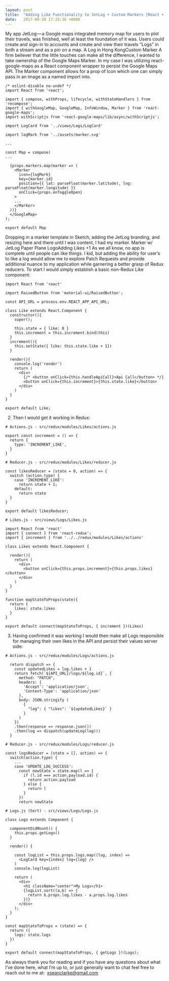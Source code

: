```yaml
---
layout: post
title:  "Adding Like Functionality to JetLog + Custom Markers [React + Redux]"
date:   2017-09-28 17:25:36 +0000
---
```



My app JetLog — a Google maps integrated memory map for users to plot their travels, was finished, well at least the foundation of it was. Users could create and sign-in to accounts and create and view their travels “Logs” in both a stream and as a pin on a map.
A Log in Hong KongCustom Marker
A firm believer that the little touches can make all the difference, I wanted to take ownership of the Google Maps Marker. In my case I was utilizing react-google-maps as a React component wrapper to persist the Google Maps API. The Marker component allows for a prop of Icon which one can simply pass in an image as a named import into.

```
/* eslint-disable no-undef */
import React from 'react';

import { compose, withProps, lifecycle, withStateHandlers } from 'recompose';
import { withGoogleMap, GoogleMap, InfoWindow, Marker } from 'react-google-maps';
import withScriptjs from 'react-google-maps/lib/async/withScriptjs';

import LogCard from '../views/Logs/LogCard'

import logMark from '../assets/marker.svg'

...

const Map = compose(
... 

  {props.markers.map(marker => (
    <Marker
      icon={logMark}
      key={marker.id}
      position={{ lat: parseFloat(marker.latitude), lng: parseFloat(marker.longitude) }}
      onClick={props.onToggleOpen}
    >
    ...
    </Marker>
  ))}
  </GoogleMap>
);

export default Map

```

Dropping in a marker template in Sketch, adding the JetLog branding, and resizing here and there until I was content, I had my marker.
Marker w/ JetLog Paper Plane LogoAdding Likes +1
As we all know, no app is complete until people can like things. I kid, but adding the ability for user’s to like a log would allow me to explore Patch Requests and provide additional nuance to my application while garnering a better grasp of Redux reducers.
To start I would simply establish a basic non-Redux Like component:

```
import React from 'react'

import RaisedButton from 'material-ui/RaisedButton';

const API_URL = process.env.REACT_APP_API_URL;

class Like extends React.Component {
  constructor(){
    super();

    this.state = { like: 0 }
    this.increment = this.increment.bind(this)
  }
  increment(){
    this.setState({ like: this.state.like + 1})
  }

  render(){
    console.log('render')
    return (
      <div>
        {/* <button onClick={this.handleApiCall}>Api Call</button> */}
        <button onClick={this.increment}>{this.state.like}</button>
      </div>
    )
  }
}

export default Like;
```



2. Then I would get it working in Redux:

```
# Actions.js - src/redux/modules/Likes/actions.js

export const increment = () => {
  return {
    type: 'INCREMENT_LIKE',
  }
}

# Reducer.js - src/redux/modules/Likes/reducer.js

const likesReducer = (state = 0, action) => {
  switch (action.type) {
    case 'INCREMENT_LIKE':
      return state + 1;
    default:
      return state
  }
}

export default likesReducer;

# Likes.js - src/views/Logs/Likes.js

import React from 'react'
import { connect } from 'react-redux';
import { increment } from '../../redux/modules/Likes/actions'

class Likes extends React.Component {

  render(){
    return (
      <div>
        <button onClick={this.props.increment}>{this.props.likes}</button>
      </div>
    )
  }
}

function mapStateToProps(state){
  return {
    likes: state.likes
  }
}

export default connect(mapStateToProps, { increment })(Likes)
```


3. Having confirmed it was working I would then make all Logs responsible for managing their own likes in the API and persist their values server side:

```
# Actions.js - src/redux/modules/Logs/actions.js

  return dispatch => {
    const updatedLikes = log.likes + 1
    return fetch(`${API_URL}/logs/${log.id}`, {
      method: "PATCH",
      headers: {
        'Accept': 'application/json',
        'Content-Type': 'application/json'
      },
      body: JSON.stringify (
        {
          "log": { "likes": `${updatedLikes}` }
        }
      )
    })
    .then(response => response.json())
    .then(log => dispatch(updateLog(log)))
  }
  
# Reducer.js - src/redux/modules/Logs/reducer.js

const logsReducer = (state = [], action) => {
  switch(action.type) {
    ...
    case 'UPDATE_LOG_SUCCESS':
      const newState = state.map(l => {
        if (l.id === action.payload.id) {
          return action.payload
        } else {
          return l
        }
      })
      return newState

# Logs.js (Sort) - src/views/Logs/Logs.js

class Logs extends Component {

  componentDidMount() {
    this.props.getLogs()
  }

  render() {

    const logList = this.props.logs.map((log, index) =>
      <LogCard key={index} log={log} />
    )
    console.log(logList)

    return (
      <div>
        <h1 className="center">My Logs</h1>
        {logList.sort((a,b) => {
          return b.props.log.likes - a.props.log.likes
        })}
      </div>
    );
  }
}

const mapStateToProps = (state) => {
  return ({
    logs: state.logs
  })
}

export default connect(mapStateToProps, { getLogs })(Logs);
```


As always thank you for reading and if you have any questions about what I’ve done here, what I’m up to, or just generally want to chat feel free to reach out to me at:
 xseanclarke@gmail.com
